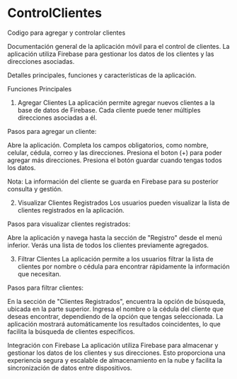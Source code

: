 # ControlClientes
Codigo para agregar y controlar clientes

Documentación general de la aplicación móvil para el control de clientes. 
La aplicación utiliza Firebase para gestionar los datos de los clientes y las direcciones asociadas. 

Detalles principales, funciones y características de la aplicación.

Funciones Principales
1. Agregar Clientes
La aplicación permite agregar nuevos clientes a la base de datos de Firebase. Cada cliente puede tener múltiples direcciones asociadas a él.

Pasos para agregar un cliente:

Abre la aplicación.
Completa los campos obligatorios, como nombre, celular, cédula, correo y las direcciones.
Presiona el boton (+) para poder agregar más direcciones.
Presiona el botón guardar cuando tengas todos los datos.

Nota: La información del cliente se guarda en Firebase para su posterior consulta y gestión.

2. Visualizar Clientes Registrados
Los usuarios pueden visualizar la lista de clientes registrados en la aplicación.

Pasos para visualizar clientes registrados:

Abre la aplicación y navega hasta la sección de "Registro" desde el menú inferior.
Verás una lista de todos los clientes previamente agregados.

3. Filtrar Clientes
La aplicación permite a los usuarios filtrar la lista de clientes por nombre o cédula para encontrar rápidamente la información que necesitan.

Pasos para filtrar clientes:

En la sección de "Clientes Registrados", encuentra la opción de búsqueda, ubicada en la parte superior.
Ingresa el nombre o la cédula del cliente que deseas encontrar, dependiendo de la opción que tengas seleccionada.
La aplicación mostrará automáticamente los resultados coincidentes, lo que facilita la búsqueda de clientes específicos.

Integración con Firebase
La aplicación utiliza Firebase para almacenar y gestionar los datos de los clientes y sus direcciones. 
Esto proporciona una experiencia segura y escalable de almacenamiento en la nube y facilita la sincronización de datos entre dispositivos.


